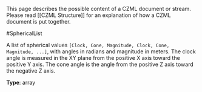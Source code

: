 This page describes the possible content of a CZML document or stream.  Please read [[CZML Structure]] for an explanation of how a CZML document is put together.

#SphericalList

A list of spherical values `[Clock, Cone, Magnitude, Clock, Cone, Magnitude, ...]`, with angles in radians and magnitude in meters.  The clock angle is measured in the XY plane from the positive X axis toward the positive Y axis.  The cone angle is the angle from the positive Z axis toward the negative Z axis.

**Type**: array

